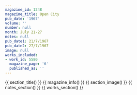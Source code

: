 ```yaml
---
magazine_id: 1248
magazine_title: Open City
pub_date: '1967'
volume: ''
number: null
month: July 21-27
notes: null
pub_date1: 21/7/1967
pub_date2: 27/7/1967
image: null
works_included:
- work_id: 5580
  magazine_page: '6'
  published_as: ''
---
```


{{ section_title() }}
{{ magazine_info() }}
{{ section_image() }}
{{ notes_section() }}
{{ works_section() }}

